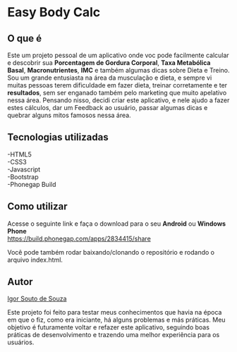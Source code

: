 # Easy Body Calc

## O que é
Este  um projeto pessoal de um aplicativo onde voc pode facilmente calcular e descobrir sua
**Porcentagem de Gordura Corporal**, **Taxa Metabólica Basal**, **Macronutrientes**, **IMC** e também algumas dicas
sobre Dieta e Treino.
Sou um grande entusiasta na área da musculação e dieta, e sempre vi muitas pessoas terem dificuldade em fazer
dieta, treinar corretamente e ter **resultados**, sem ser enganado também pelo marketing que muito apelativo nessa área.
Pensando nisso, decidi criar este aplicativo, e nele ajudo a fazer estes cálculos, dar um Feedback ao usuário, passar 
algumas dicas e quebrar alguns mitos famosos nessa área.

## Tecnologias utilizadas

-HTML5  
-CSS3  
-Javascript  
-Bootstrap  
-Phonegap Build  

## Como utilizar
Acesse o seguinte link e faça o download para o seu **Android** ou **Windows Phone**  
https://build.phonegap.com/apps/2834415/share  
  
Você pode também rodar baixando/clonando o repositório e rodando o arquivo index.html.

## Autor
[Igor Souto de Souza](https://www.linkedin.com/in/igor-souto/)

Este projeto foi feito para testar meus conhecimentos que havia na época em que o fiz, como era iniciante,
há alguns problemas e más práticas.
Meu objetivo é futuramente voltar e refazer este aplicativo, seguindo boas práticas de desenvolvimento e 
trazendo uma melhor experiência para os usuários.
